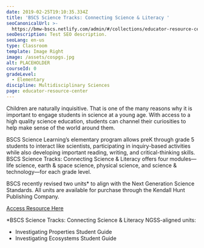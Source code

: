 ```yaml
---
date: 2019-02-25T19:10:35.334Z
title: 'BSCS Science Tracks: Connecting Science & Literacy '
seoCanonicalUrl: >-
  https://bmw-bscs.netlify.com/admin/#/collections/educator-resource-center/bscs-science-tracks
seoDescription: Test SEO description.
seoLang: en-us
type: Classroom
template: Image Right
image: /assets/cospgs.jpg
alt: PLACEHOLDER
courseId: 0
gradeLevel:
  - Elementary
discipline: Multidisciplinary Sciences
page: educator-resource-center
---
```

Children are naturally inquisitive. That is one of the many reasons why it is important to engage students in science at a young age. With access to a high quality science education, students can channel their curiosities to help make sense of the world around them.

BSCS Science Learning’s elementary program allows preK through grade 5 students to interact like scientists, participating in inquiry-based activities while also developing important reading, writing, and critical-thinking skills. BSCS Science Tracks: Connecting Science & Literacy offers four modules—life science, earth & space science, physical science, and science & technology—for each grade level. 

BSCS recently revised two units* to align with the Next Generation Science Standards. All units are available for purchase through the Kendall Hunt Publishing Company.  

<a class="btn btn-outline-secondary" href="https://k12.kendallhunt.com/program/bscs-science-tracks-connecting-science-literacy/" target="_blank" rel="noopener noreferrer">Access Resource Here</a>

\*BSCS Science Tracks: Connecting Science & Literacy NGSS-aligned units: 

* Investigating Properties Student Guide 
* Investigating Ecosystems Student Guide
